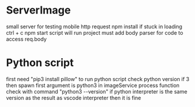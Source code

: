# ServerImage
small server for testing mobile http request
npm install if stuck in loading ctrl + c 
npm start script will run project
must add body parser for code to access req.body

# Python script
first need "pip3 install pillow"
to run python script
check python version if 3 then spawn first argument is python3 in imageService process function
check with command "python3 --version" if python interpreter is the same version as the result as vscode interpreter then it is fine 

